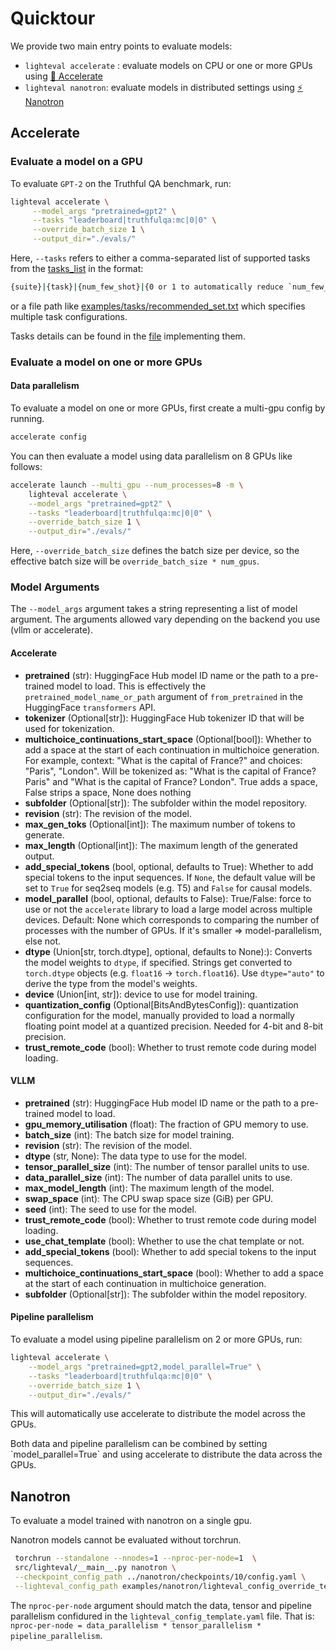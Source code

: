 # Quicktour

We provide two main entry points to evaluate models:

- `lighteval accelerate` : evaluate models on CPU or one or more GPUs using [🤗
  Accelerate](https://github.com/huggingface/accelerate)
- `lighteval nanotron`: evaluate models in distributed settings using [⚡️
  Nanotron](https://github.com/huggingface/nanotron)

## Accelerate

### Evaluate a model on a GPU

To evaluate `GPT-2` on the Truthful QA benchmark, run:

```bash
lighteval accelerate \
     --model_args "pretrained=gpt2" \
     --tasks "leaderboard|truthfulqa:mc|0|0" \
     --override_batch_size 1 \
     --output_dir="./evals/"
```

Here, `--tasks` refers to either a comma-separated list of supported tasks from
the [tasks_list](tasks) in the format:

```bash
{suite}|{task}|{num_few_shot}|{0 or 1 to automatically reduce `num_few_shot` if prompt is too long}
```

or a file path like
[examples/tasks/recommended_set.txt](https://github.com/huggingface/lighteval/blob/main/examples/tasks/recommended_set.txt)
which specifies multiple task configurations.

Tasks details can be found in the
[file](https://github.com/huggingface/lighteval/blob/main/src/lighteval/tasks/default_tasks.py)
implementing them.

### Evaluate a model on one or more GPUs

#### Data parallelism

To evaluate a model on one or more GPUs, first create a multi-gpu config by running.

```bash
accelerate config
```

You can then evaluate a model using data parallelism on 8 GPUs like follows:

```bash
accelerate launch --multi_gpu --num_processes=8 -m \
    lighteval accelerate \
    --model_args "pretrained=gpt2" \
    --tasks "leaderboard|truthfulqa:mc|0|0" \
    --override_batch_size 1 \
    --output_dir="./evals/"
```

Here, `--override_batch_size` defines the batch size per device, so the effective
batch size will be `override_batch_size * num_gpus`.

### Model Arguments

The `--model_args` argument takes a string representing a list of model
argument. The arguments allowed vary depending on the backend you use (vllm or
accelerate).

#### Accelerate

- **pretrained** (str):
    HuggingFace Hub model ID name or the path to a pre-trained
    model to load. This is effectively the `pretrained_model_name_or_path`
    argument of `from_pretrained` in the HuggingFace `transformers` API.
- **tokenizer** (Optional[str]): HuggingFace Hub tokenizer ID that will be
    used for tokenization.
- **multichoice_continuations_start_space** (Optional[bool]): Whether to add a
    space at the start of each continuation in multichoice generation.
    For example, context: "What is the capital of France?" and choices: "Paris", "London".
    Will be tokenized as: "What is the capital of France? Paris" and "What is the capital of France? London".
    True adds a space, False strips a space, None does nothing
- **subfolder** (Optional[str]): The subfolder within the model repository.
- **revision** (str): The revision of the model.
- **max_gen_toks** (Optional[int]): The maximum number of tokens to generate.
- **max_length** (Optional[int]): The maximum length of the generated output.
- **add_special_tokens** (bool, optional, defaults to True): Whether to add special tokens to the input sequences.
   If `None`, the default value will be set to `True` for seq2seq models (e.g. T5) and
    `False` for causal models.
- **model_parallel** (bool, optional, defaults to False):
    True/False: force to use or not the `accelerate` library to load a large
    model across multiple devices.
    Default: None which corresponds to comparing the number of processes with
        the number of GPUs. If it's smaller => model-parallelism, else not.
- **dtype** (Union[str, torch.dtype], optional, defaults to None):):
    Converts the model weights to `dtype`, if specified. Strings get
    converted to `torch.dtype` objects (e.g. `float16` -> `torch.float16`).
    Use `dtype="auto"` to derive the type from the model's weights.
- **device** (Union[int, str]): device to use for model training.
- **quantization_config** (Optional[BitsAndBytesConfig]): quantization
    configuration for the model, manually provided to load a normally floating point
    model at a quantized precision. Needed for 4-bit and 8-bit precision.
- **trust_remote_code** (bool): Whether to trust remote code during model
    loading.

#### VLLM

- **pretrained** (str): HuggingFace Hub model ID name or the path to a pre-trained model to load.
- **gpu_memory_utilisation** (float): The fraction of GPU memory to use.
- **batch_size** (int): The batch size for model training.
- **revision** (str): The revision of the model.
- **dtype** (str, None): The data type to use for the model.
- **tensor_parallel_size** (int): The number of tensor parallel units to use.
- **data_parallel_size** (int): The number of data parallel units to use.
- **max_model_length** (int): The maximum length of the model.
- **swap_space** (int): The CPU swap space size (GiB) per GPU.
- **seed** (int): The seed to use for the model.
- **trust_remote_code** (bool): Whether to trust remote code during model loading.
- **use_chat_template** (bool): Whether to use the chat template or not.
- **add_special_tokens** (bool): Whether to add special tokens to the input sequences.
- **multichoice_continuations_start_space** (bool): Whether to add a space at the start of each continuation in multichoice generation.
- **subfolder** (Optional[str]): The subfolder within the model repository.


#### Pipeline parallelism

To evaluate a model using pipeline parallelism on 2 or more GPUs, run:

```bash
lighteval accelerate \
    --model_args "pretrained=gpt2,model_parallel=True" \
    --tasks "leaderboard|truthfulqa:mc|0|0" \
    --override_batch_size 1 \
    --output_dir="./evals/"
```

This will automatically use accelerate to distribute the model across the GPUs.

<Tip>
Both data and pipeline parallelism can be combined by setting
`model_parallel=True` and using accelerate to distribute the data across the
GPUs.
</Tip>

## Nanotron

To evaluate a model trained with nanotron on a single gpu.

<Tip warning={true}>
Nanotron models cannot be evaluated without torchrun.
</Tip>

```bash
 torchrun --standalone --nnodes=1 --nproc-per-node=1  \
 src/lighteval/__main__.py nanotron \
 --checkpoint_config_path ../nanotron/checkpoints/10/config.yaml \
 --lighteval_config_path examples/nanotron/lighteval_config_override_template.yaml
 ```

The `nproc-per-node` argument should match the data, tensor and pipeline
parallelism confidured in the `lighteval_config_template.yaml` file.
That is: `nproc-per-node = data_parallelism * tensor_parallelism *
pipeline_parallelism`.

